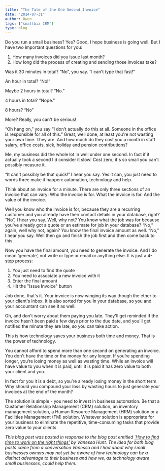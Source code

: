 ```yaml
---
title: "The Tale of the One Second Invoice"
date: "2014-07-31"
author: Owen
tags: ["smallbiz CRM"]
type: blog 
---
```

Do you run a small business? Yes? Good, I hope business is going well. But I have two important questions for you: 

1. How many invoices did you issue last month?
2. How long did the process of creating and sending those invoices take?

<!--more-->

Was it 30 minutes in total?  “No”, you say. “I can't type that fast!” 

An hour in total? “No!”

Maybe 2 hours in total?	“No.”

4 hours in total? “Nope.”

8 hours? “No”

More? Really, you can't be serious!

“Oh hang on,” you say “I don't actually do this at all. Someone in the office is responsible for all of this.” Great, well done, at least you're not wasting your own time. They are. And how much do they cost you a month in staff salary, office costs, sick, holiday and pension contributions?

Me, my business did the whole lot in well under one second. In fact if it actually took a second I'd consider it slow! Cost zero; it's so small you can't possibly measure it.

“It can't possibly be that quick!” I hear you say. Yes it can, you just need to words three make it happen: automation, technology and help.

Think about an invoice for a minute. There are only three sections of an invoice that can vary: Who the invoice is for. What the invoice is for. And the value of the invoice.

Well you know who the invoice is for, because they are a recurring customer and you already have their contact details in your database, right? “No”, I hear you say. Well, why not? You know what the job was for because you've already got a quote or an estimate for job in your database? “No,” again, well why not, again? You know the final invoice amount as well. “No,” I hear you say. Well then go and finish the job first and then come back to this.  

Now you have the final amount, you need to generate the invoice.  And I do mean ‘generate’, not write or type or email or anything else. It is just a 4-step process:

1. You just need to find the quote
2. You need to associate a new invoice with it
3. Enter the final amount 
4. Hit the "Issue Invoice" button

Job done, that's it. Your invoice is now winging its way though the ether to your client's Inbox.  It is also sorted for you in your database, so you and your accountant can see it as well. 

Oh, and don't worry about them paying you late. They'll get reminded if the invoice hasn't been paid a few days prior to the due date, and you'll get notified the minute they are late, so you can take action.

This is how technology saves your business both time and money. That is the power of technology.

You cannot afford to spend more than one second on generating an invoice. You don't have the time or the money for any longer. If you’re spending longer, you’re losing money as well as wasting time. While an invoice will have value to you when it is paid, until it is paid it has zero value to both your client and you. 

In fact for you it is a debt, so you’re already losing money in the short term. Why should you compound your loss by wasting hours to just generate your invoices at the end of the month? 

The solution is simple - you need to invest in business automation. Be that a Customer Relationship Management (CRM) solution, an inventory management solution, a Human Resource Management (HRM) solution or a Facilities Management (FM) solution. Whatever solution is appropriate for your business to eliminate the repetitive, time-consuming tasks that provide zero value to your clients.

*This blog post was posted in response to the blog post entitled 
['How to find time to work on the right things'](https://www.linkedin.com/today/post/article/20140727194110-6083487-how-to-find-time-to-work-on-the-right-things) by Vanessa Hunt. The idea for both blog posts came from a conversation 
Vanessa and I had about why small businesses owners may not yet be aware of 
how technology can be a distinct advantage to their business and how we, as technology aware small businesses, could help them.*

